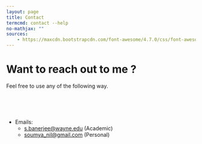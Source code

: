 ```yaml
---
layout: page
title: Contact
termcmd: contact --help
no-mathjax: ""
sources:
    - https://maxcdn.bootstrapcdn.com/font-awesome/4.7.0/css/font-awesome.min.css
---
```


# Want to reach out to me ?

Feel free to use any of the following way.

<center>
<a href="https://www.facebook.com/soumyanil.banerjee.9" target="_blank" class="fa fa-facebook fa-3x"></a>
<a href="https://twitter.com/soumyanil2010" target="_blank" class="fa fa-twitter fa-3x"></a>
<a href="https://scholar.google.com/citations?hl=en&user=xaY1UPgAAAAJ" target="_blank" class="fa fa-google fa-3x"></a>
<a href="https://www.linkedin.com/in/soumyanilbanerjee/" target="_blank" class="fa fa-linkedin fa-3x"></a>
<br> <br>
<a href="https://www.instagram.com/soumya_nil/" target="_blank" class="fa fa-instagram fa-3x"></a>
<a href="https://github.com/soumbane" target="_blank" class="fa fa-github fa-3x"></a>
<a href="{{ '/' | relative_url }}feed.xml" target="_blank" class="fa fa-rss fa-3x"></a>
</center>
<br>

- Emails:
    - <a href="mailto:s.banerjee@wayne.edu">s.banerjee@wayne.edu</a> (Academic)
    - <a href="mailto:soumya_nil@gmail.com">soumya_nil@gmail.com</a> (Personal)
